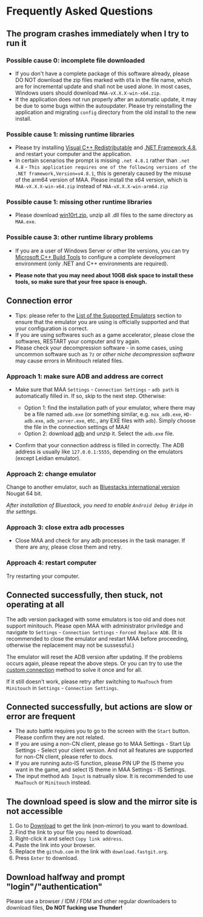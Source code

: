 # Frequently Asked Questions

## The program crashes immediately when I try to run it

### Possible cause 0: incomplete file downloaded

- If you don't have a complete package of this software already, please DO NOT download the zip files marked with `OTA` in the file name, which are for incremental update and shall not be used alone. In most cases, Windows users should download `MAA-vX.X.X-win-x64.zip`.
- If the application does not run properly after an automatic update, it may be due to some bugs within the autoupdater. Please try reinstalling the application and migrating `config` directory from the old install to the new install.

### Possible cause 1: missing runtime libraries

- Please try installing [Visual C++ Redistributable](https://docs.microsoft.com/en/cpp/windows/latest-supported-vc-redist?view=msvc-160#visual-studio-2015-2017-2019-and-2022) and [.NET Framework 4.8](https://dotnet.microsoft.com/download/dotnet-framework/net48), and restart your computer and the application.
- In certain scenarios the prompt is missing `.net 4.8.1` rather than `.net 4.8` - `This application requires one of the following versions of the .NET framework,Version=v4.8.1`, this is generaly caused by the misuse of the arm64 version of MAA. Please install the x64 version, which is `MAA-vX.X.X-win-x64.zip` instead of `MAA-vX.X.X-win-arm64.zip`

### Possible cause 1: missing other runtime libraries

- Please download [win10rt.zip](https://ota.maa.plus/MaaAssistantArknights/api/binaries/win10rt.zip), unzip all .dll files to the same directory as `MAA.exe`.

### Possible cause 3: other runtime library problems

- If you are a user of Windows Server or other lite versions, you can try [Microsoft C++ Build Tools](https://visualstudio.microsoft.com/visual-cpp-build-tools/) to configure a complete development environment (only .NET and C++ environments are required).

- **Please note that you may need about 10GB disk space to install these tools, so make sure that your free space is enough.**

## Connection error

- Tips: please refer to the [List of the Supported Emulators](1.3-EMULATOR_SUPPORTS.md) section to ensure that the emulator you are using is officially supported and that your configuration is correct.
- If you are using softwares such as a game accelerator, please close the softwares, RESTART your computer and try again.
- Please check your decompression software - in some cases, using uncommon software such as `7z` or _other niche decompression software_ may cause errors in Minitouch related files.

### Approach 1: make sure ADB and address are correct

- Make sure that MAA `Settings` - `Connection Settings` - `adb path` is automatically filled in. If so, skip to the next step. Otherwise:
  - Option 1: find the installation path of your emulator, where there may be a file named `adb.exe` (or something similar, e.g. `nox_adb.exe`, `HD-adb.exe`, `adb_server.exe`, etc., any EXE files with `adb`). Simply choose the file in the connection settings of MAA!
  - Option 2: download [adb](https://dl.google.com/android/repository/platform-tools-latest-windows.zip) and unzip it. Select the `adb.exe` file.

- Confirm that your connection address is filled in correctly. The ADB address is usually like `127.0.0.1:5555`, depending on the emulators (except Leidian emulator).

### Approach 2: change emulator

Change to another emulator, such as [Bluestacks international version](https://www.bluestacks.com/download.html) Nougat 64 bit.

_After installation of Bluestack, you need to enable `Android Debug Bridge` in the settings._

### Approach 3: close extra adb processes

- Close MAA and check for any adb processes in the task manager. If there are any, please close them and retry.

### Approach 4: restart computer

Try restarting your computer.

## Connected successfully, then stuck, not operating at all

The adb version packaged with some emulators is too old and does not support minitouch. Please open MAA with administrator priviledge and navigate to `Settings` - `Connection Settings` - `Forced Replace ADB`. (It is recommended to close the emulator and restart MAA before proceeding, otherwise the replacement may not be sussessful.)

The emulator will reset the ADB version after updating. If the problems occurs again, please repeat the above steps. Or you can try to use the [custom connection](1.1-USER_MANUAL.md#custom-connection) method to solve it once and for all.

If it still doesn't work, please retry after switching to `MaaTouch` from `Minitouch` in `Settings` - `Connection Settings`.

## Connected successfully, but actions are slow or error are frequent

- The auto battle requires you to go to the screen with the `Start` button. Please confirm they are not related.
- If you are using a non-CN client, please go to MAA Settings - Start Up Settings - Select your client version. And not all features are supported for non-CN client, please refer to docs.
- If you are running auto-IS function, please PIN UP the IS theme you want in the game, and select IS theme in MAA Settings - IS Settings.
- The input method `Adb Input` is natrually slow. It is recommended to use `MaaTouch` or `Minitouch` instead.

## The download speed is slow and the mirror site is not accessible

1. Go to [Download](../../README.md#Download) to get the link (non-mirror) to you want to download.
2. Find the link to your file you need to download.
3. Right-click it and select `Copy link address`.
4. Paste the link into your browser.
5. Replace the `github.com` in the link with `download.fastgit.org`.
6. Press `Enter` to download.

## Download halfway and prompt "login"/"authentication"

Please use a browser / IDM / FDM and other regular downloaders to download files, **Do NOT fucking use Thunder!**
